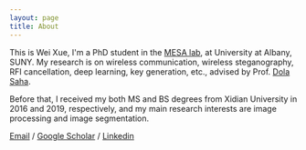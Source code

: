 ```yaml
---
layout: page
title: About
---
```


<!-- **Not Pure Poole** is a simple, beautiful, and powerful Jekyll theme for blogs. It is built on [Poole](https://github.com/poole/poole) and [Pure](https://purecss.io/).

For more information about Not Pure Poole, please browse the [README](https://github.com/vszhub/not-pure-poole) file.


[Email](mailto://xwei4@albany.edu)  /  [Google Scholar](https://scholar.google.com/citations?user=k_yYzV4AAAAJ&hl=en)  /  [Linkedin](https://www.linkedin.com/in/xue-wei-752275231/)  /  CV -->

<p>This is Wei Xue, I'm a PhD student in the <a href="https://www.albany.edu/mesalabs/">MESA lab</a>, at University at Albany, SUNY. My research is on wireless communication, wireless steganography, RFI cancellation, deep learning, key generation, etc., advised by Prof. <a href="https://www.albany.edu/faculty/dsaha/">Dola Saha</a>.</p>

<p>Before that, I received my both MS and BS degrees from Xidian University in 2016 and 2019, respectively, and my main research interests are image processing and image segmentation. </p>

[Email](mailto://xwei4@albany.edu)  /  [Google Scholar](https://scholar.google.com/citations?user=k_yYzV4AAAAJ&hl=en)  /  [Linkedin](https://www.linkedin.com/in/xue-wei-752275231/)
     
